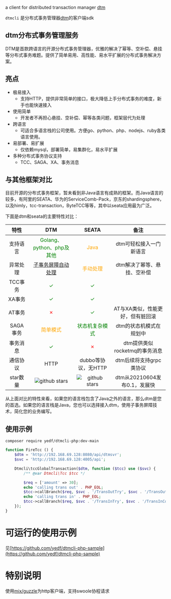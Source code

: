 a client for distributed transaction manager [dtm](https://github.com/yedf/dtm)


`dtmcli` 是分布式事务管理器[dtm](https://github.com/yedf/dtm)的客户端sdk

## dtm分布式事务管理服务

DTM是首款跨语言的开源分布式事务管理器，优雅的解决了幂等、空补偿、悬挂等分布式事务难题。提供了简单易用、高性能、易水平扩展的分布式事务解决方案。

## 亮点

* 极易接入
  - 支持HTTP，提供非常简单的接口，极大降低上手分布式事务的难度，新手也能快速接入
* 使用简单
  - 开发者不再担心悬挂、空补偿、幂等各类问题，框架层代为处理
* 跨语言
  - 可适合多语言栈的公司使用。方便go、python、php、nodejs、ruby各类语言使用。
* 易部署、易扩展
  - 仅依赖mysql，部署简单，易集群化，易水平扩展
* 多种分布式事务协议支持
  - TCC、SAGA、XA、事务消息

## 与其他框架对比

目前开源的分布式事务框架，暂未看到非Java语言有成熟的框架。而Java语言的较多，有阿里的SEATA、华为的ServiceComb-Pack，京东的shardingsphere，以及himly，tcc-transaction，ByteTCC等等，其中以seata应用最为广泛。

下面是dtm和seata的主要特性对比：

|  特性| DTM | SEATA |备注|
|:-----:|:----:|:----:|:----:|
| 支持语言 |<span style="color:green">Golang、python、php及其他</span>|<span style="color:orange">Java</span>|dtm可轻松接入一门新语言|
|异常处理| <span style="color:green">[子事务屏障自动处理](https://zhuanlan.zhihu.com/p/388444465)</span>|<span style="color:orange">手动处理</span> |dtm解决了幂等、悬挂、空补偿|
| TCC事务| <span style="color:green">✓</span>|<span style="color:green">✓</span>||
| XA事务|<span style="color:green">✓</span>|<span style="color:green">✓</span>||
|AT事务|<span style="color:red">✗</span>|<span style="color:green">✓</span>|AT与XA类似，性能更好，但有脏回滚|
| SAGA事务 |<span style="color:orange">简单模式</span> |<span style="color:green">状态机复杂模式</span> |dtm的状态机模式在规划中|
|事务消息|<span style="color:green">✓</span>|<span style="color:red">✗</span>|dtm提供类似rocketmq的事务消息|
|通信协议|HTTP|dubbo等协议，无HTTP|dtm后续将支持grpc类协议|
|star数量|<img src="https://img.shields.io/github/stars/yedf/dtm.svg?style=social" alt="github stars"/>|<img src="https://img.shields.io/github/stars/seata/seata.svg?style=social" alt="github stars"/>|dtm从20210604发布0.1，发展快|

从上面对比的特性来看，如果您的语言栈包含了Java之外的语言，那么dtm是您的首选。如果您的语言栈是Java，您也可以选择接入dtm，使用子事务屏障技术，简化您的业务编写。

## 使用示例

```
composer require yedf/dtmcli-php:dev-main
```

```php
function FireTcc () {
    $dtm = 'http://192.168.69.128:8080/api/dtmsvr';
    $svc = 'http://192.168.69.128:4005/api';

    Dtmcli\tccGlobalTransaction($dtm, function ($tcc) use ($svc) {
        /** @var Dtmcli\Tcc $tcc */

        $req = ['amount' => 30];
        echo 'calling trans out' . PHP_EOL;
        $tcc->callBranch($req, $svc . '/TransOutTry', $svc . '/TransOutConfirm', $svc . '/TransOutCancel');
        echo 'calling trans in' . PHP_EOL;
        $tcc->callBranch($req, $svc . '/TransInTry', $svc . '/TransInConfirm', $svc . '/TransInCancel');
    });
}
```

# 可运行的使用示例

见[https://github.com/yedf/dtmcli-php-sample](https://github.com/yedf/dtmcli-php-sample)

# 特别说明
使用[mix/guzzle](https://github.com/mix-php/guzzle)为http客户端，支持swoole协程请求
